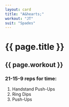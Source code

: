 ```yaml
---
layout: card
title: "A&hearts;"
workout: "JT"
suit: "Spades"
---
```


<h1 class="red">{{ page.title }}</h1>

<h2>{{ page.workout }}</h2>

<h3>21-15-9 reps for time:</h3>

<ol>
  <li>Handstand Push-Ups</li>
  <li>Ring Dips</li>
  <li>Push-Ups</li>
</ol>
